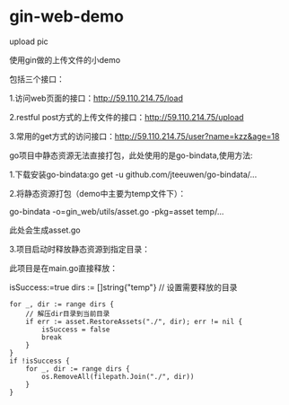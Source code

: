 # gin-web-demo
upload pic

使用gin做的上传文件的小demo

包括三个接口： 

1.访问web页面的接口：http://59.110.214.75/load 

2.restful post方式的上传文件的接口：http://59.110.214.75/upload 

3.常用的get方式的访问接口：http://59.110.214.75/user?name=kzz&age=18 

go项目中静态资源无法直接打包，此处使用的是go-bindata,使用方法:

1.下载安装go-bindata:go get -u github.com/jteeuwen/go-bindata/...

2.将静态资源打包（demo中主要为temp文件下）：

  go-bindata -o=gin_web/utils/asset.go -pkg=asset temp/...  
  
  此处会生成asset.go  
  
3.项目启动时释放静态资源到指定目录：  

  此项目是在main.go直接释放：  
  
  isSuccess:=true
	dirs := []string{"temp"} // 设置需要释放的目录

	for _, dir := range dirs {
		// 解压dir目录到当前目录
		if err := asset.RestoreAssets("./", dir); err != nil {
			isSuccess = false
			break
		}
	}
	if !isSuccess {
		for _, dir := range dirs {
			os.RemoveAll(filepath.Join("./", dir))
		}
	}
  
